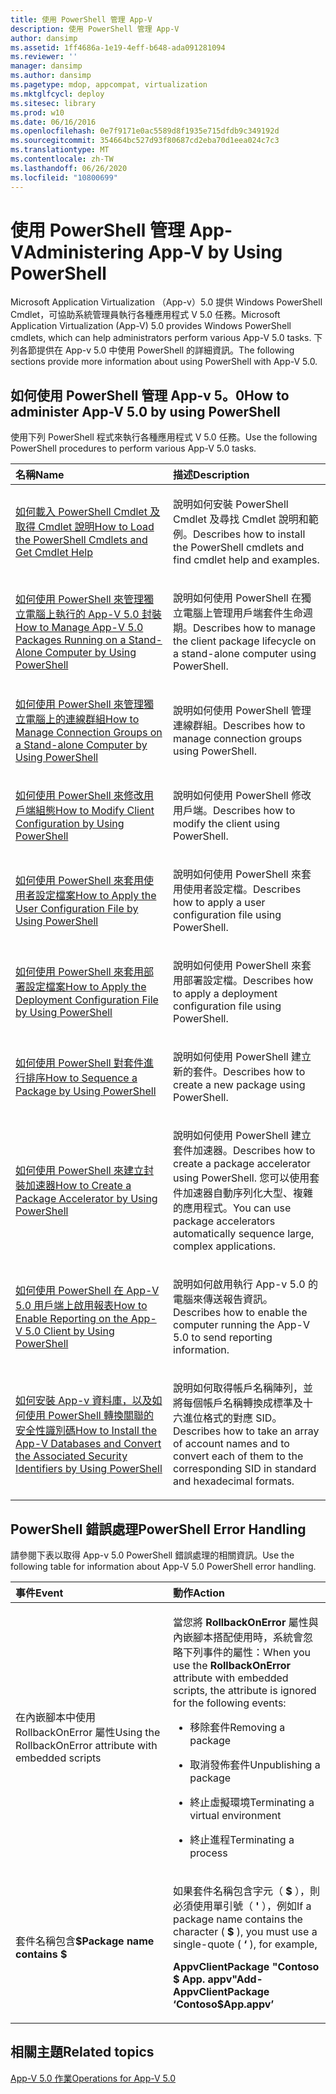 ```yaml
---
title: 使用 PowerShell 管理 App-V
description: 使用 PowerShell 管理 App-V
author: dansimp
ms.assetid: 1ff4686a-1e19-4eff-b648-ada091281094
ms.reviewer: ''
manager: dansimp
ms.author: dansimp
ms.pagetype: mdop, appcompat, virtualization
ms.mktglfcycl: deploy
ms.sitesec: library
ms.prod: w10
ms.date: 06/16/2016
ms.openlocfilehash: 0e7f9171e0ac5589d8f1935e715dfdb9c349192d
ms.sourcegitcommit: 354664bc527d93f80687cd2eba70d1eea024c7c3
ms.translationtype: MT
ms.contentlocale: zh-TW
ms.lasthandoff: 06/26/2020
ms.locfileid: "10800699"
---
```

# <span data-ttu-id="cf9a2-103">使用 PowerShell 管理 App-V</span><span class="sxs-lookup"><span data-stu-id="cf9a2-103">Administering App-V by Using PowerShell</span></span>


<span data-ttu-id="cf9a2-104">Microsoft Application Virtualization （App-v）5.0 提供 Windows PowerShell Cmdlet，可協助系統管理員執行各種應用程式 V 5.0 任務。</span><span class="sxs-lookup"><span data-stu-id="cf9a2-104">Microsoft Application Virtualization (App-V) 5.0 provides Windows PowerShell cmdlets, which can help administrators perform various App-V 5.0 tasks.</span></span> <span data-ttu-id="cf9a2-105">下列各節提供在 App-v 5.0 中使用 PowerShell 的詳細資訊。</span><span class="sxs-lookup"><span data-stu-id="cf9a2-105">The following sections provide more information about using PowerShell with App-V 5.0.</span></span>

## <span data-ttu-id="cf9a2-106">如何使用 PowerShell 管理 App-v 5。0</span><span class="sxs-lookup"><span data-stu-id="cf9a2-106">How to administer App-V 5.0 by using PowerShell</span></span>


<span data-ttu-id="cf9a2-107">使用下列 PowerShell 程式來執行各種應用程式 V 5.0 任務。</span><span class="sxs-lookup"><span data-stu-id="cf9a2-107">Use the following PowerShell procedures to perform various App-V 5.0 tasks.</span></span>

<table>
<colgroup>
<col width="50%" />
<col width="50%" />
</colgroup>
<thead>
<tr class="header">
<th align="left"><span data-ttu-id="cf9a2-108">名稱</span><span class="sxs-lookup"><span data-stu-id="cf9a2-108">Name</span></span></th>
<th align="left"><span data-ttu-id="cf9a2-109">描述</span><span class="sxs-lookup"><span data-stu-id="cf9a2-109">Description</span></span></th>
</tr>
</thead>
<tbody>
<tr class="odd">
<td align="left"><p><a href="how-to-load-the-powershell-cmdlets-and-get-cmdlet-help-50-sp3.md" data-raw-source="[How to Load the PowerShell Cmdlets and Get Cmdlet Help](how-to-load-the-powershell-cmdlets-and-get-cmdlet-help-50-sp3.md)"><span data-ttu-id="cf9a2-110">如何載入 PowerShell Cmdlet 及取得 Cmdlet 說明</span><span class="sxs-lookup"><span data-stu-id="cf9a2-110">How to Load the PowerShell Cmdlets and Get Cmdlet Help</span></span></a></p></td>
<td align="left"><p><span data-ttu-id="cf9a2-111">說明如何安裝 PowerShell Cmdlet 及尋找 Cmdlet 說明和範例。</span><span class="sxs-lookup"><span data-stu-id="cf9a2-111">Describes how to install the PowerShell cmdlets and find cmdlet help and examples.</span></span></p></td>
</tr>
<tr class="even">
<td align="left"><p><a href="how-to-manage-app-v-50-packages-running-on-a-stand-alone-computer-by-using-powershell.md" data-raw-source="[How to Manage App-V 5.0 Packages Running on a Stand-Alone Computer by Using PowerShell](how-to-manage-app-v-50-packages-running-on-a-stand-alone-computer-by-using-powershell.md)"><span data-ttu-id="cf9a2-112">如何使用 PowerShell 來管理獨立電腦上執行的 App-V 5.0 封裝</span><span class="sxs-lookup"><span data-stu-id="cf9a2-112">How to Manage App-V 5.0 Packages Running on a Stand-Alone Computer by Using PowerShell</span></span></a></p></td>
<td align="left"><p><span data-ttu-id="cf9a2-113">說明如何使用 PowerShell 在獨立電腦上管理用戶端套件生命週期。</span><span class="sxs-lookup"><span data-stu-id="cf9a2-113">Describes how to manage the client package lifecycle on a stand-alone computer using PowerShell.</span></span></p></td>
</tr>
<tr class="odd">
<td align="left"><p><a href="how-to-manage-connection-groups-on-a-stand-alone-computer-by-using-powershell.md" data-raw-source="[How to Manage Connection Groups on a Stand-alone Computer by Using PowerShell](how-to-manage-connection-groups-on-a-stand-alone-computer-by-using-powershell.md)"><span data-ttu-id="cf9a2-114">如何使用 PowerShell 來管理獨立電腦上的連線群組</span><span class="sxs-lookup"><span data-stu-id="cf9a2-114">How to Manage Connection Groups on a Stand-alone Computer by Using PowerShell</span></span></a></p></td>
<td align="left"><p><span data-ttu-id="cf9a2-115">說明如何使用 PowerShell 管理連線群組。</span><span class="sxs-lookup"><span data-stu-id="cf9a2-115">Describes how to manage connection groups using PowerShell.</span></span></p></td>
</tr>
<tr class="even">
<td align="left"><p><a href="how-to-modify-client-configuration-by-using-powershell.md" data-raw-source="[How to Modify Client Configuration by Using PowerShell](how-to-modify-client-configuration-by-using-powershell.md)"><span data-ttu-id="cf9a2-116">如何使用 PowerShell 來修改用戶端組態</span><span class="sxs-lookup"><span data-stu-id="cf9a2-116">How to Modify Client Configuration by Using PowerShell</span></span></a></p></td>
<td align="left"><p><span data-ttu-id="cf9a2-117">說明如何使用 PowerShell 修改用戶端。</span><span class="sxs-lookup"><span data-stu-id="cf9a2-117">Describes how to modify the client using PowerShell.</span></span></p></td>
</tr>
<tr class="odd">
<td align="left"><p><a href="how-to-apply-the-user-configuration-file-by-using-powershell.md" data-raw-source="[How to Apply the User Configuration File by Using PowerShell](how-to-apply-the-user-configuration-file-by-using-powershell.md)"><span data-ttu-id="cf9a2-118">如何使用 PowerShell 來套用使用者設定檔案</span><span class="sxs-lookup"><span data-stu-id="cf9a2-118">How to Apply the User Configuration File by Using PowerShell</span></span></a></p></td>
<td align="left"><p><span data-ttu-id="cf9a2-119">說明如何使用 PowerShell 來套用使用者設定檔。</span><span class="sxs-lookup"><span data-stu-id="cf9a2-119">Describes how to apply a user configuration file using PowerShell.</span></span></p></td>
</tr>
<tr class="even">
<td align="left"><p><a href="how-to-apply-the-deployment-configuration-file-by-using-powershell.md" data-raw-source="[How to Apply the Deployment Configuration File by Using PowerShell](how-to-apply-the-deployment-configuration-file-by-using-powershell.md)"><span data-ttu-id="cf9a2-120">如何使用 PowerShell 來套用部署設定檔案</span><span class="sxs-lookup"><span data-stu-id="cf9a2-120">How to Apply the Deployment Configuration File by Using PowerShell</span></span></a></p></td>
<td align="left"><p><span data-ttu-id="cf9a2-121">說明如何使用 PowerShell 來套用部署設定檔。</span><span class="sxs-lookup"><span data-stu-id="cf9a2-121">Describes how to apply a deployment configuration file using PowerShell.</span></span></p></td>
</tr>
<tr class="odd">
<td align="left"><p><a href="how-to-sequence-a-package--by-using-powershell-50.md" data-raw-source="[How to Sequence a Package by Using PowerShell](how-to-sequence-a-package--by-using-powershell-50.md)"><span data-ttu-id="cf9a2-122">如何使用 PowerShell 對套件進行排序</span><span class="sxs-lookup"><span data-stu-id="cf9a2-122">How to Sequence a Package by Using PowerShell</span></span></a></p></td>
<td align="left"><p><span data-ttu-id="cf9a2-123">說明如何使用 PowerShell 建立新的套件。</span><span class="sxs-lookup"><span data-stu-id="cf9a2-123">Describes how to create a new package using PowerShell.</span></span></p></td>
</tr>
<tr class="even">
<td align="left"><p><a href="how-to-create-a-package-accelerator-by-using-powershell.md" data-raw-source="[How to Create a Package Accelerator by Using PowerShell](how-to-create-a-package-accelerator-by-using-powershell.md)"><span data-ttu-id="cf9a2-124">如何使用 PowerShell 來建立封裝加速器</span><span class="sxs-lookup"><span data-stu-id="cf9a2-124">How to Create a Package Accelerator by Using PowerShell</span></span></a></p></td>
<td align="left"><p><span data-ttu-id="cf9a2-125">說明如何使用 PowerShell 建立套件加速器。</span><span class="sxs-lookup"><span data-stu-id="cf9a2-125">Describes how to create a package accelerator using PowerShell.</span></span> <span data-ttu-id="cf9a2-126">您可以使用套件加速器自動序列化大型、複雜的應用程式。</span><span class="sxs-lookup"><span data-stu-id="cf9a2-126">You can use package accelerators automatically sequence large, complex applications.</span></span></p></td>
</tr>
<tr class="odd">
<td align="left"><p><a href="how-to-enable-reporting-on-the-app-v-50-client-by-using-powershell.md" data-raw-source="[How to Enable Reporting on the App-V 5.0 Client by Using PowerShell](how-to-enable-reporting-on-the-app-v-50-client-by-using-powershell.md)"><span data-ttu-id="cf9a2-127">如何使用 PowerShell 在 App-V 5.0 用戶端上啟用報表</span><span class="sxs-lookup"><span data-stu-id="cf9a2-127">How to Enable Reporting on the App-V 5.0 Client by Using PowerShell</span></span></a></p></td>
<td align="left"><p><span data-ttu-id="cf9a2-128">說明如何啟用執行 App-v 5.0 的電腦來傳送報告資訊。</span><span class="sxs-lookup"><span data-stu-id="cf9a2-128">Describes how to enable the computer running the App-V 5.0 to send reporting information.</span></span></p></td>
</tr>
<tr class="even">
<td align="left"><p><a href="how-to-install-the-app-v-databases-and-convert-the-associated-security-identifiers--by-using-powershell.md" data-raw-source="[How to Install the App-V Databases and Convert the Associated Security Identifiers by Using PowerShell](how-to-install-the-app-v-databases-and-convert-the-associated-security-identifiers--by-using-powershell.md)"><span data-ttu-id="cf9a2-129">如何安裝 App-v 資料庫，以及如何使用 PowerShell 轉換關聯的安全性識別碼</span><span class="sxs-lookup"><span data-stu-id="cf9a2-129">How to Install the App-V Databases and Convert the Associated Security Identifiers by Using PowerShell</span></span></a></p></td>
<td align="left"><p><span data-ttu-id="cf9a2-130">說明如何取得帳戶名稱陣列，並將每個帳戶名稱轉換成標準及十六進位格式的對應 SID。</span><span class="sxs-lookup"><span data-stu-id="cf9a2-130">Describes how to take an array of account names and to convert each of them to the corresponding SID in standard and hexadecimal formats.</span></span></p></td>
</tr>
</tbody>
</table>

 

## <span data-ttu-id="cf9a2-131">PowerShell 錯誤處理</span><span class="sxs-lookup"><span data-stu-id="cf9a2-131">PowerShell Error Handling</span></span>


<span data-ttu-id="cf9a2-132">請參閱下表以取得 App-v 5.0 PowerShell 錯誤處理的相關資訊。</span><span class="sxs-lookup"><span data-stu-id="cf9a2-132">Use the following table for information about App-V 5.0 PowerShell error handling.</span></span>

<table>
<colgroup>
<col width="50%" />
<col width="50%" />
</colgroup>
<thead>
<tr class="header">
<th align="left"><span data-ttu-id="cf9a2-133">事件</span><span class="sxs-lookup"><span data-stu-id="cf9a2-133">Event</span></span></th>
<th align="left"><span data-ttu-id="cf9a2-134">動作</span><span class="sxs-lookup"><span data-stu-id="cf9a2-134">Action</span></span></th>
</tr>
</thead>
<tbody>
<tr class="odd">
<td align="left"><p><span data-ttu-id="cf9a2-135">在內嵌腳本中使用 RollbackOnError 屬性</span><span class="sxs-lookup"><span data-stu-id="cf9a2-135">Using the RollbackOnError attribute with embedded scripts</span></span></p></td>
<td align="left"><p><span data-ttu-id="cf9a2-136">當您將 <strong> RollbackOnError </strong> 屬性與內嵌腳本搭配使用時，系統會忽略下列事件的屬性：</span><span class="sxs-lookup"><span data-stu-id="cf9a2-136">When you use the <strong>RollbackOnError</strong> attribute with embedded scripts, the attribute is ignored for the following events:</span></span></p>
<ul>
<li><p><span data-ttu-id="cf9a2-137">移除套件</span><span class="sxs-lookup"><span data-stu-id="cf9a2-137">Removing a package</span></span></p></li>
<li><p><span data-ttu-id="cf9a2-138">取消發佈套件</span><span class="sxs-lookup"><span data-stu-id="cf9a2-138">Unpublishing a package</span></span></p></li>
<li><p><span data-ttu-id="cf9a2-139">終止虛擬環境</span><span class="sxs-lookup"><span data-stu-id="cf9a2-139">Terminating a virtual environment</span></span></p></li>
<li><p><span data-ttu-id="cf9a2-140">終止進程</span><span class="sxs-lookup"><span data-stu-id="cf9a2-140">Terminating a process</span></span></p></li>
</ul></td>
</tr>
<tr class="even">
<td align="left"><p><span data-ttu-id="cf9a2-141">套件名稱包含<strong>$</span><span class="sxs-lookup"><span data-stu-id="cf9a2-141">Package name contains <strong>$</span></span></strong></p></td>
<td align="left"><p><span data-ttu-id="cf9a2-142">如果套件名稱包含字元（ <strong> $ </strong> ），則必須使用單引號（ <strong> ' </strong> ），例如</span><span class="sxs-lookup"><span data-stu-id="cf9a2-142">If a package name contains the character ( <strong>$</strong> ), you must use a single-quote ( <strong>‘</strong> ), for example,</span></span></p>
<p><strong><span data-ttu-id="cf9a2-143">AppvClientPackage "Contoso $ App. appv"</span><span class="sxs-lookup"><span data-stu-id="cf9a2-143">Add-AppvClientPackage ‘Contoso$App.appv’</span></span></strong></p></td>
</tr>
</tbody>
</table>

 






## <span data-ttu-id="cf9a2-144">相關主題</span><span class="sxs-lookup"><span data-stu-id="cf9a2-144">Related topics</span></span>


[<span data-ttu-id="cf9a2-145">App-V 5.0 作業</span><span class="sxs-lookup"><span data-stu-id="cf9a2-145">Operations for App-V 5.0</span></span>](operations-for-app-v-50.md)

 

 





